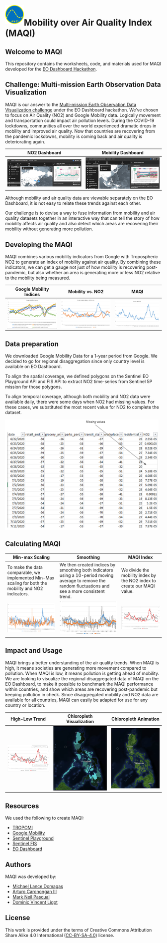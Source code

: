 <img src="https://github.com/docligot/maqi/blob/main/images/maqi_logo.png" align="left" height="60" width="60" >

# Mobility over Air Quality Index (MAQI)

## Welcome to MAQI

This repository contains the worksheets, code, and materials used for MAQI developed for the [EO Dashboard Hackathon](https://www.eodashboardhackathon.org/). 

## Challenge: Multi-mission Earth Observation Data Visualization

MAQI is our answer to the [Multi-mission Earth Observation Data Visualization challenge](https://www.eodashboardhackathon.org/challenges/interactive-data-exploration/multi-mission-earth-observation-data-visualization/details) under the EO Dashboard hackathon. We’ve chosen to focus on Air Quality (NO2) and Google Mobility data. Logically movement and transportation could impact air pollution levels. During the COVID-19 lockdowns, communities all over the world experienced dramatic drops in mobility and improved air quality. Now that countries are recovering from the pandemic lockdowns, mobility is coming back and air quality is deteriorating again. 

NO2 Dashboard | Mobility Dashboard
--- | --- 
![NO2 Dashboard](https://github.com/docligot/maqi/blob/main/images/no2_eo_dashboard.PNG) | ![Mobility dashboard](https://github.com/docligot/maqi/blob/main/images/mobility_eo_dashboard.PNG)

Although mobility and air quality data are viewable separately on the EO Dashboard, it is not easy to relate these trends against each other. 

Our challenge is to devise a way to fuse information from mobility and air quality datasets together in an interactive way that can tell the story of how mobility affects air quality and also detect which areas are recovering their mobility without generating more pollution. 

## Developing the MAQI

MAQI combines various mobility indicators from Google with Tropospheric NO2 to generate an index of mobility against air quality. By combining these indicators, we can get a gauge not just of how mobility is recovering post-pandemic, but also whether an area is generating more or less NO2 relative to the mobility being measured. 

Google Mobility Indices | Mobility vs. NO2 | MAQI
--- | --- | ---
![Google Mobility Indices](https://github.com/docligot/maqi/blob/main/images/google_mobility_data.PNG) | ![Mobility vs. NO2](https://github.com/docligot/maqi/blob/main/images/Residential_NO2_Index.PNG) | ![Residential MAQI Index](https://github.com/docligot/maqi/blob/main/images/Residential_MAQI.PNG)

## Data preparation

We downloaded Google Mobility Data for a 1-year period from Google. We decided to go for regional disaggregation since only country level is available on EO Dashboard. 

To align the spatial coverage, we defined polygons on the Sentinel EO Playground API and FIS API to extract NO2 time-series from Sentinel 5P mission for those polygons. 

To align temporal coverage, although both mobility and NO2 data were available daily, there were some days when NO2 had missing values. For these cases, we substituted the most recent value for NO2 to complete the dataset. 

![Missing Values](https://github.com/docligot/maqi/blob/main/images/missing_values.PNG)

## Calculating MAQI

Min-max Scaling | Smoothing | MAQI Index
--- | --- | ---
To make the data comparable, we implemented Min-Max scaling for both the mobility and NO2 indicators. | We then created indices by smoothing both indicators using a 10-period moving average to remove the random fluctuations and see a more consistent trend. | We divide the mobility index by the NO2 index to create our MAQI value.
![Min-max Scalar](https://github.com/docligot/maqi/blob/main/images/mix_max_scalar.PNG) | ![Smoothing Index](https://github.com/docligot/maqi/blob/main/images/smoothing_index.PNG) | ![MAQI Index](https://github.com/docligot/maqi/blob/main/images/maqi_index.PNG)

## Impact and Usage

MAQI brings a better understanding of the air quality trends. When MAQI is high, it means societies are generating more movement compared to pollution. When MAQI is low, it means pollution is getting ahead of mobility. We are looking to visualize the regional disaggregated data of MAQI on the EO Dashboard, to make it possible to benchmark the MAQI performance within countries, and show which areas are recovering post-pandemic but keeping pollution in check. Since disaggregated mobility and NO2 data are available for all countries, MAQI can easily be adapted for use for any country or location. 

High-Low Trend | Chloropleth Visualization | Chloropleth Animation
--- | --- | ---
![High-Low Trend](https://github.com/docligot/maqi/blob/main/images/maqi_hi_low.PNG) | ![Chloropleth](https://github.com/docligot/maqi/blob/main/images/chloropleth_maqi.PNG) | ![Chloropleth Animation](https://github.com/docligot/maqi/blob/main/images/maqi.gif)

## Resources

We used the following to create MAQI: 
* [TROPOMI](http://www.tropomi.eu/)
* [Google Mobility](https://www.google.com/covid19/mobility/)
* [Sentinel Playground](https://www.sentinel-hub.com/explore/sentinelplayground/)
* [Sentinel FIS](https://www.sentinel-hub.com/develop/api/ogc/fis-request/)
* [EO Dashboard](https://eodashboard.org/)

## Authors

MAQI was developed by: 

* [Michael Lance Domagas](https://www.linkedin.com/in/catch2t8/)
* [Arturo Caronongan III](https://www.linkedin.com/in/arturo-caronongan-130970a6/)
* [Mark Neil Pascual](https://www.linkedin.com/in/markpascual1986/)
* [Dominic Vincent Ligot](https://www.linkedin.com/in/docligot/)

## License

This work is provided under the terms of Creative Commons Attribution Share Alike 4.0 International ([CC-BY-SA-4.0](https://choosealicense.com/licenses/cc-by-sa-4.0/)) license.
